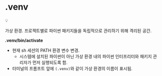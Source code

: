 # .venv

<aside>
💡

가상 환경.
프로젝트별로 파이썬 패키지들을 독립적으로 관리하기 위해 격리된 공간.

</aside>

**.venv/bin/activate**

- 현재 sh 세션의 PATH 환경 변수 변경.
    - 시스템에 설치된 파이썬이 아닌 가상 환경 내의 파이썬 인터프리터와 패키지 관리자가 먼저 실행되도록 함.
- 터미널의 프롬프트 앞에 `(.venv)`와 같이 가상 환경의 이름이 표시됨.